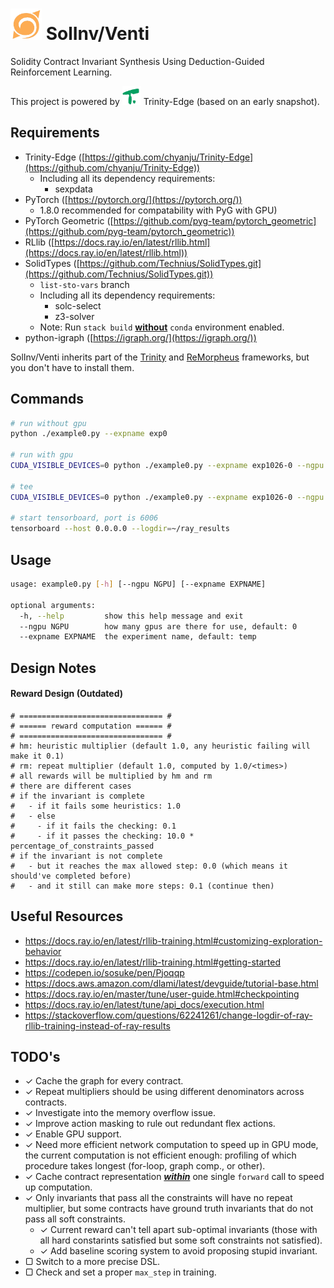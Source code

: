 <div align="left">
  <h1>
    <img src="./resources/solinv_logo_marigold.png" width=50>
  	SolInv/Venti
  </h1>
</div>

Solidity Contract Invariant Synthesis Using Deduction-Guided Reinforcement Learning.

<div align="left">
  This project is powered by <img src="./resources/trinity_edge_matrix.png" width=30> Trinity-Edge (based on an early snapshot).
</div>

## Requirements

- Trinity-Edge ([https://github.com/chyanju/Trinity-Edge](https://github.com/chyanju/Trinity-Edge))
  - Including all its dependency requirements:
    - sexpdata
- PyTorch ([https://pytorch.org/](https://pytorch.org/))
  - 1.8.0 recommended for compatability with PyG with GPU)
- PyTorch Geometric ([https://github.com/pyg-team/pytorch_geometric](https://github.com/pyg-team/pytorch_geometric))
- RLlib ([https://docs.ray.io/en/latest/rllib.html](https://docs.ray.io/en/latest/rllib.html))
- SolidTypes ([https://github.com/Technius/SolidTypes.git](https://github.com/Technius/SolidTypes.git))
  - `list-sto-vars` branch
  - Including all its dependency requirements:
    - solc-select
    - z3-solver
  - Note: Run `stack build` **<u>without</u>** `conda` environment enabled.
- python-igraph ([https://igraph.org/](https://igraph.org/))

SolInv/Venti inherits part of the [Trinity](https://github.com/fredfeng/Trinity) and [ReMorpheus](https://github.com/chyanju/ReMorpheus) frameworks, but you don't have to install them.

## Commands

```bash
# run without gpu
python ./example0.py --expname exp0

# run with gpu
CUDA_VISIBLE_DEVICES=0 python ./example0.py --expname exp1026-0 --ngpu 1

# tee
CUDA_VISIBLE_DEVICES=0 python ./example0.py --expname exp1026-0 --ngpu 1 2>&1 | tee -a ./exp1026-0.log

# start tensorboard, port is 6006
tensorboard --host 0.0.0.0 --logdir=~/ray_results
```

## Usage

```bash
usage: example0.py [-h] [--ngpu NGPU] [--expname EXPNAME]

optional arguments:
  -h, --help         show this help message and exit
  --ngpu NGPU        how many gpus are there for use, default: 0
  --expname EXPNAME  the experiment name, default: temp
```

## Design Notes

#### Reward Design (Outdated)

```
# ================================ #
# ====== reward computation ====== #
# ================================ #
# hm: heuristic multiplier (default 1.0, any heuristic failing will make it 0.1)
# rm: repeat multiplier (default 1.0, computed by 1.0/<times>)
# all rewards will be multiplied by hm and rm
# there are different cases
# if the invariant is complete
#   - if it fails some heuristics: 1.0
#   - else
#     - if it fails the checking: 0.1
#     - if it passes the checking: 10.0 * percentage_of_constraints_passed 
# if the invariant is not complete
#   - but it reaches the max allowed step: 0.0 (which means it should've completed before)
#   - and it still can make more steps: 0.1 (continue then)
```

## Useful Resources

- https://docs.ray.io/en/latest/rllib-training.html#customizing-exploration-behavior
- https://docs.ray.io/en/latest/rllib-training.html#getting-started
- https://codepen.io/sosuke/pen/Pjoqqp
- https://docs.aws.amazon.com/dlami/latest/devguide/tutorial-base.html
- https://docs.ray.io/en/master/tune/user-guide.html#checkpointing
- https://docs.ray.io/en/latest/tune/api_docs/execution.html
- https://stackoverflow.com/questions/62241261/change-logdir-of-ray-rllib-training-instead-of-ray-results

## TODO's

- ✓ Cache the graph for every contract.
- ✓ Repeat multipliers should be using different denominators across contracts.
- ✓ Investigate into the memory overflow issue.
- ✓ Improve action masking to rule out redundant flex actions.
- ✓ Enable GPU support.
- ✓ Need more efficient network computation to speed up in GPU mode, the current computation is not efficient enough: profiling of which procedure takes longest (for-loop, graph comp., or other).
- ✓ Cache contract representation **<u>*within*</u>** one single `forward` call to speed up computation.
- ✓ Only invariants that pass all the constraints will have no repeat multiplier, but some contracts have ground truth invariants that do not pass all soft constraints.
  - ✓ Current reward can't tell apart sub-optimal invariants (those with all hard constarints satisfied but some soft constraints not satisfied).
  - ✓ Add baseline scoring system to avoid proposing stupid invariant.
- ▢ Switch to a more precise DSL.
- ▢ Check and set a proper `max_step` in training.


